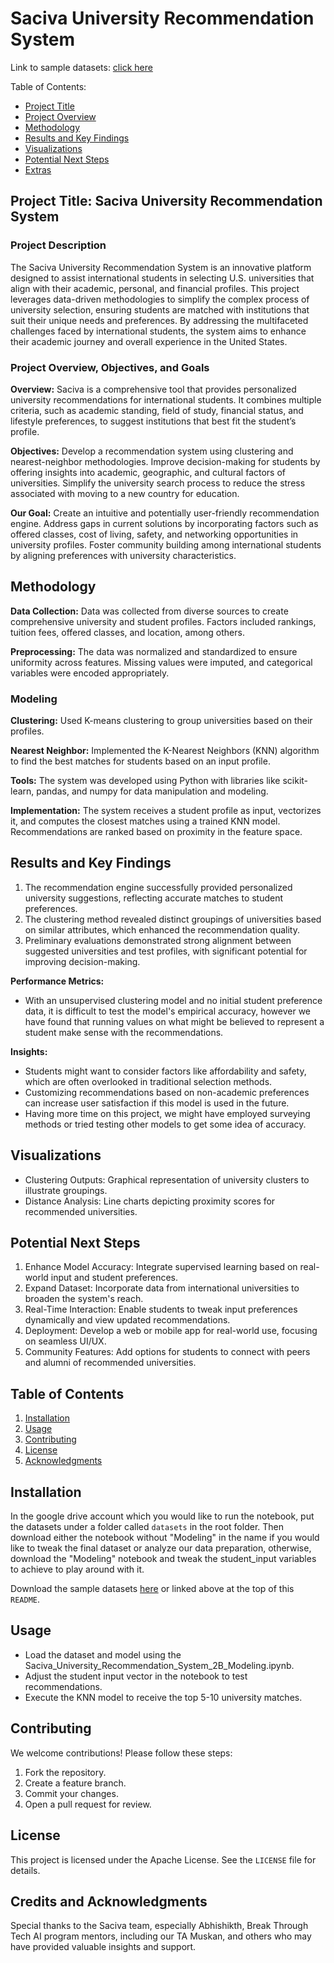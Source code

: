 # Saciva University Recommendation System

Link to sample datasets: [click here](https://drive.google.com/drive/folders/1fPrULK5JixaqhECibIUgCc8IMiw-2zFi?usp=sharing)

Table of Contents:

- [Project Title](#project-title-saciva-university-recommendation-system)
- [Project Overview](#project-overview-objectives-and-goals)
- [Methodology](#methodology)
- [Results and Key Findings](#results-and-key-findings)
- [Visualizations](#visualizations)
- [Potential Next Steps](#potential-next-steps)
- [Extras](#table-of-contents)

## Project Title: **Saciva University Recommendation System**

### Project Description

The Saciva University Recommendation System is an innovative platform designed to assist international students in selecting U.S. universities that align with their academic, personal, and financial profiles. This project leverages data-driven methodologies to simplify the complex process of university selection, ensuring students are matched with institutions that suit their unique needs and preferences. By addressing the multifaceted challenges faced by international students, the system aims to enhance their academic journey and overall experience in the United States.

### Project Overview, Objectives, and Goals

**Overview:**
Saciva is a comprehensive tool that provides personalized university recommendations for international students. It combines multiple criteria, such as academic standing, field of study, financial status, and lifestyle preferences, to suggest institutions that best fit the student’s profile.

**Objectives:**
Develop a recommendation system using clustering and nearest-neighbor methodologies.
Improve decision-making for students by offering insights into academic, geographic, and cultural factors of universities.
Simplify the university search process to reduce the stress associated with moving to a new country for education.

**Our Goal:**
Create an intuitive and potentially user-friendly recommendation engine.
Address gaps in current solutions by incorporating factors such as offered classes, cost of living, safety, and networking opportunities in university profiles.
Foster community building among international students by aligning preferences with university characteristics.

## Methodology

**Data Collection:**
Data was collected from diverse sources to create comprehensive university and student profiles. Factors included rankings, tuition fees, offered classes, and location, among others.

**Preprocessing:**
The data was normalized and standardized to ensure uniformity across features. Missing values were imputed, and categorical variables were encoded appropriately.

### Modeling

**Clustering:** Used K-means clustering to group universities based on their profiles.

**Nearest Neighbor:** Implemented the K-Nearest Neighbors (KNN) algorithm to find the best matches for students based on an input profile.

**Tools:** The system was developed using Python with libraries like scikit-learn, pandas, and numpy for data manipulation and modeling.

**Implementation:**
The system receives a student profile as input, vectorizes it, and computes the closest matches using a trained KNN model. Recommendations are ranked based on proximity in the feature space.

## Results and Key Findings

1. The recommendation engine successfully provided personalized university suggestions, reflecting accurate matches to student preferences.
2. The clustering method revealed distinct groupings of universities based on similar attributes, which enhanced the recommendation quality.
3. Preliminary evaluations demonstrated strong alignment between suggested universities and test profiles, with significant potential for improving decision-making.

**Performance Metrics:**

- With an unsupervised clustering model and no initial student preference data, it is difficult to test the model's empirical accuracy, however we have found that running values on what might be believed to represent a student make sense with the recommendations.

**Insights:**

- Students might want to consider factors like affordability and safety, which are often overlooked in traditional selection methods.
- Customizing recommendations based on non-academic preferences can increase user satisfaction if this model is used in the future.
- Having more time on this project, we might have employed surveying methods or tried testing other models to get some idea of accuracy.

## Visualizations

- Clustering Outputs: Graphical representation of university clusters to illustrate groupings.
- Distance Analysis: Line charts depicting proximity scores for recommended universities.

## Potential Next Steps

1. Enhance Model Accuracy: Integrate supervised learning based on real-world input and student preferences.
2. Expand Dataset: Incorporate data from international universities to broaden the system's reach.
3. Real-Time Interaction: Enable students to tweak input preferences dynamically and view updated recommendations.
4. Deployment: Develop a web or mobile app for real-world use, focusing on seamless UI/UX.
5. Community Features: Add options for students to connect with peers and alumni of recommended universities.

## Table of Contents

1. [Installation](#installation)
2. [Usage](#usage)
3. [Contributing](#contributing)
4. [License](#license)
5. [Acknowledgments](#credits-and-acknowledgments)

## Installation

In the google drive account which you would like to run the notebook, put the datasets under a folder called `datasets` in the root folder. Then download either the notebook without "Modeling" in the name if you would like to tweak the final dataset or analyze our data preparation, otherwise, download the "Modeling" notebook and tweak the student_input variables to achieve to play around with it.

Download the sample datasets [here](https://drive.google.com/drive/folders/1fPrULK5JixaqhECibIUgCc8IMiw-2zFi?usp=sharing) or linked above at the top of this `README`.

## Usage

- Load the dataset and model using the Saciva_University_Recommendation_System_2B_Modeling.ipynb.
- Adjust the student input vector in the notebook to test recommendations.
- Execute the KNN model to receive the top 5-10 university matches.

## Contributing

We welcome contributions! Please follow these steps:

1. Fork the repository.
2. Create a feature branch.
3. Commit your changes.
4. Open a pull request for review.

## License

This project is licensed under the Apache License. See the `LICENSE` file for details.

## Credits and Acknowledgments

Special thanks to the Saciva team, especially Abhishikth, Break Through Tech AI program mentors, including our TA Muskan, and others who may have provided valuable insights and support.
